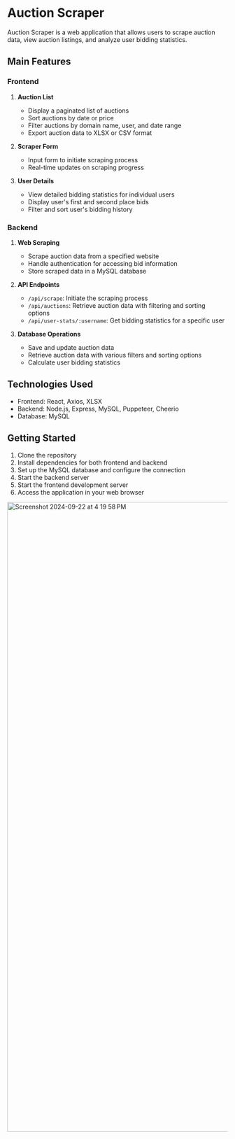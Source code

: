 # Auction Scraper

Auction Scraper is a web application that allows users to scrape auction data, view auction listings, and analyze user bidding statistics.

## Main Features

### Frontend

1. **Auction List**
   - Display a paginated list of auctions
   - Sort auctions by date or price
   - Filter auctions by domain name, user, and date range
   - Export auction data to XLSX or CSV format

2. **Scraper Form**
   - Input form to initiate scraping process
   - Real-time updates on scraping progress

3. **User Details**
   - View detailed bidding statistics for individual users
   - Display user's first and second place bids
   - Filter and sort user's bidding history

### Backend

1. **Web Scraping**
   - Scrape auction data from a specified website
   - Handle authentication for accessing bid information
   - Store scraped data in a MySQL database

2. **API Endpoints**
   - `/api/scrape`: Initiate the scraping process
   - `/api/auctions`: Retrieve auction data with filtering and sorting options
   - `/api/user-stats/:username`: Get bidding statistics for a specific user

3. **Database Operations**
   - Save and update auction data
   - Retrieve auction data with various filters and sorting options
   - Calculate user bidding statistics

## Technologies Used

- Frontend: React, Axios, XLSX
- Backend: Node.js, Express, MySQL, Puppeteer, Cheerio
- Database: MySQL

## Getting Started

1. Clone the repository
2. Install dependencies for both frontend and backend
3. Set up the MySQL database and configure the connection
4. Start the backend server
5. Start the frontend development server
6. Access the application in your web browser


<img width="1440" alt="Screenshot 2024-09-22 at 4 19 58 PM" src="https://github.com/user-attachments/assets/b688e0a5-6c6c-490d-9a93-035065d4423f">
